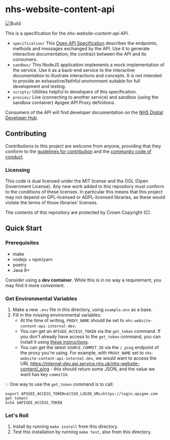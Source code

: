 # nhs-website-content-api

![Build](https://github.com/NHSDigital/nhs-website-content-api/workflows/Build/badge.svg?branch=master)

This is a specification for the *nhs-website-content-api* API.

* `specification/` This [Open API Specification](https://swagger.io/docs/specification/about/) describes the endpoints, methods and messages exchanged by the API. Use it to generate interactive documentation; the contract between the API and its consumers.
* `sandbox/` This NodeJS application implements a mock implementation of the service. Use it as a back-end service to the interactive documentation to illustrate interactions and concepts. It is not intended to provide an exhaustive/faithful environment suitable for full development and testing.
* `scripts/` Utilities helpful to developers of this specification.
* `proxies/` Live (connecting to another service) and sandbox (using the sandbox container) Apigee API Proxy definitions.

Consumers of the API will find developer documentation on the [NHS Digital Developer Hub](https://digital.nhs.uk/developer).

## Contributing
Contributions to this project are welcome from anyone, providing that they conform to the [guidelines for contribution](https://github.com/NHSDigital/nhs-website-content-api/blob/master/CONTRIBUTING.md) and the [community code of conduct](https://github.com/NHSDigital/nhs-website-content-api/blob/master/CODE_OF_CONDUCT.md).

### Licensing
This code is dual licensed under the MIT license and the OGL (Open Government License). Any new work added to this repository must conform to the conditions of these licenses. In particular this means that this project may not depend on GPL-licensed or AGPL-licensed libraries, as these would violate the terms of those libraries' licenses.

The contents of this repository are protected by Crown Copyright (C).

## Quick Start

### Prerequisites

* make
* nodejs + npm/yarn
* poetry
* Java 8+

Consider using a **dev container**. While this is in no way a requirement, you may find it more convenient.

### Get Environmental Variables

1. Make a new `.env` file in this directory, using `example.env` as a base.
1. Fill in the missing environmental variables:
    - At the time of writing, `PROXY_NAME` should be set to `nhs-website-content-api-internal-dev`.
    - You can get an `APIGEE_ACCESS_TOKEN` via the `get_token` command. If you don't already have access to the `get_token` command, you can install it using [these instructions](https://docs.apigee.com/api-platform/system-administration/auth-tools#install).
    - You can get the latest `SOURCE_COMMIT_ID` via the `/_ping` endpoint of the proxy you're using. For example, with `PROXY_NAME` set to `nhs-website-content-api-internal-dev`, we would want to access the URL https://internal-dev.api.service.nhs.uk/nhs-website-content/_ping - this should return some JSON, and the value we want has key `commitId`.

:bulb: One way to use the `get_token` command is to call:

```
export APIGEE_ACCESS_TOKEN=$(SSO_LOGIN_URL=https://login.apigee.com get_token)
echo $APIGEE_ACCESS_TOKEN
```

### Let's Roll

1. Install by running `make install` from this directory.
1. Test this installation by running `make test`, also from this directory.